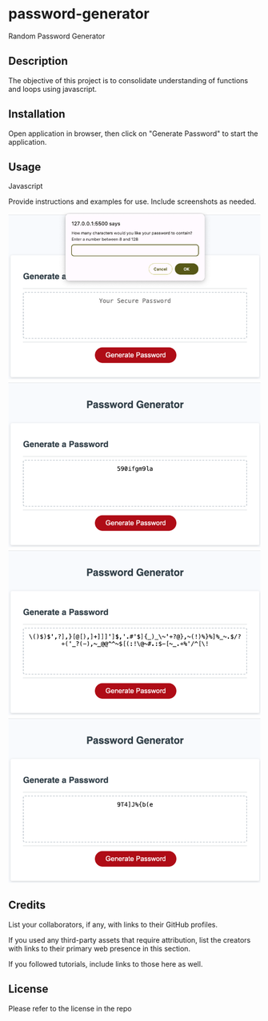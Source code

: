 # password-generator
Random Password Generator

## Description

The objective of this project is to consolidate understanding of functions and loops using javascript.

## Installation

Open application in browser, then click on "Generate Password" to start the application.

## Usage
Javascript

Provide instructions and examples for use. Include screenshots as needed.

![alt text](images/Initial-prompt.png)
![alt text](<images/ 2 options selected.png>)
![alt text](<images/1 option selected.png>)
![alt text](<images/4 options selected.png>)

## Credits

List your collaborators, if any, with links to their GitHub profiles.

If you used any third-party assets that require attribution, list the creators with links to their primary web presence in this section.

If you followed tutorials, include links to those here as well.

## License

Please refer to the license in the repo
